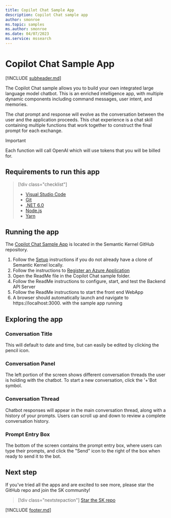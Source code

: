 ```yaml
---
title: Copilot Chat Sample App
description: Copilot Chat sample app
author: smonroe
ms.topic: samples
ms.author: smonroe
ms.date: 04/07/2023
ms.service: mssearch
---
```

# Copilot Chat Sample App

[!INCLUDE [subheader.md](../includes/pat_medium.md)]

The Copilot Chat sample allows you to build your own integrated large language model chatbot.  This is an enriched intelligence app, with multiple dynamic components including command messages, user intent, and memories.  

The chat prompt and response will evolve as the conversation between the user and the application proceeds.  This chat experience is a chat skill containing multiple functions that work together to construct the final prompt for each exchange.


> [!IMPORTANT]
> Each function will call OpenAI which will use tokens that you will be billed for. 


## Requirements to run this app

> [!div class="checklist"]
> * [Visual Studio Code](https://code.visualstudio.com/Download)
> * [Git](https://git-scm.com/book/en/v2/Getting-Started-Installing-Git)
> * [.NET 6.0](https://dotnet.microsoft.com/en-us/download/dotnet/6.0)
> * [Node.js](https://nodejs.org/en/download)
> * [Yarn](https://classic.yarnpkg.com/lang/en/docs/install)

## Running the app
The [Copilot Chat Sample App](https://aka.ms/sk/repo/samples/copilot-chat-app) is located in the Semantic Kernel GitHub repository.

1) Follow the [Setup](/semantic-kernel/get-started) instructions if you do not already have a clone of Semantic Kernel locally.
2) Follow the instructions to [Register an Azure Application](https://learn.microsoft.com/en-us/azure/active-directory/develop/quickstart-register-app)
3) Open the ReadMe file in the Copilot Chat sample folder.
4) Follow the ReadMe instructions to configure, start, and test the Backend API Server
5) Follow the ReadMe instructions to start the front end WebApp
5) A browser should automatically launch and navigate to https://localhost:3000. with the sample app running

## Exploring the app

### Conversation Title
This will default to date and time, but can easily be edited by clicking the pencil icon.


### Conversation Panel
The left portion of the screen shows different conversation threads the user is holding with the chatbot.  To start a new conversation, click the '+'Bot symbol.

### Conversation Thread
Chatbot responses will appear in the main conversation thread, along with a history of your prompts.   Users can scroll up and down to review a complete conversation history.

### Prompt Entry Box
The bottom of the screen contains the prompt entry box, where users can type their prompts, and click the "Send" icon to the right of the box when ready to send it to the bot.


## Next step

If you've tried all the apps and are excited to see more, please star the GitHub repo and join the SK community!

> [!div class="nextstepaction"]
> [Star the SK repo](https://aka.ms/sk/repo)

[!INCLUDE [footer.md](../includes/footer.md)]
